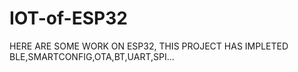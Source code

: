 # IOT-of-ESP32
HERE ARE SOME WORK ON ESP32, THIS PROJECT HAS IMPLETED BLE,SMARTCONFIG,OTA,BT,UART,SPI...
